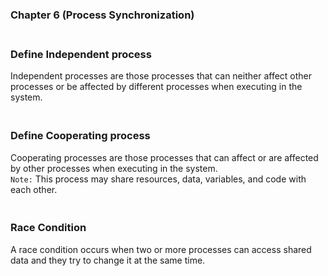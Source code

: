 ### Chapter 6 (Process Synchronization)

### **<br/>Define Independent process**
Independent processes are those processes that can neither affect other processes or be affected by different
processes when executing in the system.<br/>

### **<br/>Define Cooperating process**
Cooperating processes are those processes that can affect or are affected by other processes when 
executing in the system.<br/>
`Note:` This process may share resources, data, variables, and code with each other.<br/>

### **<br/>Race Condition**
A race condition occurs when two or more processes can access shared data and they try to change
it at the same time.<br/>
